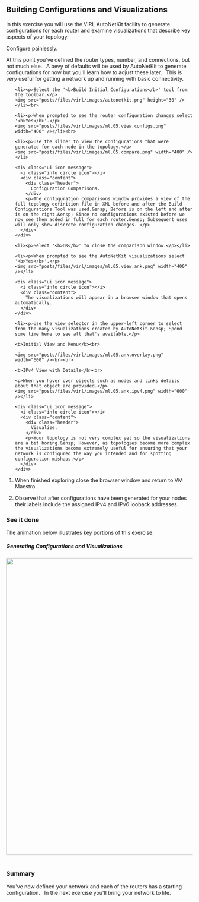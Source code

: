 <html>

<head>
<meta charset="utf-8">
<title>Configurations and Visualizations</title>
</head>

<body>

  <h2>Building Configurations and Visualizations</h2>

  <p>In this exercise you will use the VIRL AutoNetKit facility to generate configurations for each router and examine  visualizations that describe key aspects of your topology.</p>

  <div class="ui icon message">
    <i class="help circle icon"></i>
    <div class="content">
      <div class="header">
        Configure painlessly.
      </div>
      <p>At this point you've defined the router types, number, and connections, but not much else.&ensp; A bevy of defaults will be used by AutoNetKit to generate configurations for now but you'll learn how to adjust these later.&ensp; This is very useful for getting a network up and running with basic connectivity. </p>
    </div>
  </div>

  <ol>

    <li><p>Select the '<b>Build Initial Configurations</b>' tool from the toolbar.</p>
    <img src="posts/files/virl/images/autonetkit.png" height="30" /></li><br>

    <li><p>When prompted to see the router configuration changes select '<b>Yes</b>'.</p>
    <img src="posts/files/virl/images/ml.05.view.configs.png" width="400" /></li><br>

    <li><p>Use the slider to view the configurations that were generated for each node in the topology.</p>
    <img src="posts/files/virl/images/ml.05.compare.png" width="400" /></li>

    <div class="ui icon message">
      <i class="info circle icon"></i>
      <div class="content">
        <div class="header">
          Configuration Comparisons.
        </div>
        <p>The configuration comparisons window provides a view of the full topology definition file in XML before and after the Build Configurations Tool was used.&ensp; Before is on the left and after is on the right.&ensp; Since no configurations existed before we now see them added in full for each router.&ensp; Subsequent uses will only show discrete configuration changes. </p>
      </div>
    </div>

    <li><p>Select '<b>OK</b>' to close the comparison window.</p></li>

    <li><p>When prompted to see the AutoNetKit visualizations select '<b>Yes</b>'.</p>
    <img src="posts/files/virl/images/ml.05.view.ank.png" width="400" /></li>

    <div class="ui icon message">
      <i class="info circle icon"></i>
      <div class="content">
        The visualizations will appear in a browser window that opens automatically.
      </div>
    </div>

    <li><p>Use the view selector in the upper-left corner to select from the many visualizations created by AutoNetKit.&ensp; Spend some time here to see all that's available.</p>

    <b>Initial View and Menu</b><br>

    <img src="posts/files/virl/images/ml.05.ank.overlay.png" width="600" /><br><br>

    <b>IPv4 View with Details</b><br>

    <p>When you hover over objects such as nodes and links details about that object are provided.</p>
    <img src="posts/files/virl/images/ml.05.ank.ipv4.png" width="600" /></li>

    <div class="ui icon message">
      <i class="info circle icon"></i>
      <div class="content">
        <div class="header">
          Visualize.
        </div>
        <p>Your topology is not very complex yet so the visualizations are a bit boring.&ensp; However, as topologies become more complex the visualizations become extremely useful for ensuring that your network is configured the way you intended and for spotting configuration mishaps.</p>
      </div>
    </div>

  <li><p>When finished exploring close the browser window and return to VM Maestro.</p></li>
  <li><p>Observe that after configurations have been generated for your nodes their labels include the assigned IPv4 and IPv6 looback addresses.</p></li>

  </ol>
  <h3>See it done</h3>

  <p>The animation below illustrates key portions of this exercise:</p>

  <h5>Generating Configurations and Visualizations</h5>

  <img src="posts/files/virl/images/ml.05.01.gif" width="800" /><br><br>

  <h3>Summary</h3>

  <p>You've now defined your network and each of the routers has a starting configuration.&ensp; In the next exercise you'll bring your network to life.</p>

</body>
</html>

